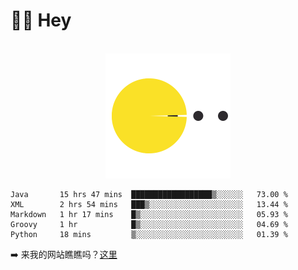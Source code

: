 
# 👋🏻 Hey
<div align="center">
	<br>
	<img src="https://raw.githubusercontent.com/Aniket965/Aniket965/master/pacman.svg?sanitize=true" width="200" height="200">
	<br>
</div>

<!--START_SECTION:waka-->
```text
Java       15 hrs 47 mins  ██████████████████▒░░░░░░   73.00 % 
XML        2 hrs 54 mins   ███▒░░░░░░░░░░░░░░░░░░░░░   13.44 % 
Markdown   1 hr 17 mins    █▒░░░░░░░░░░░░░░░░░░░░░░░   05.93 % 
Groovy     1 hr            █▒░░░░░░░░░░░░░░░░░░░░░░░   04.69 % 
Python     18 mins         ▒░░░░░░░░░░░░░░░░░░░░░░░░   01.39 % 
```
<!--END_SECTION:waka-->

 ➡️  来我的网站瞧瞧吗？[这里](https://www.shaolongfei.com)
